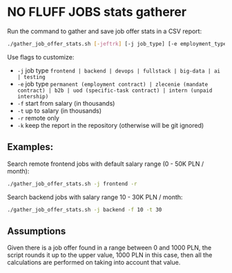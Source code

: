 # NO FLUFF JOBS stats gatherer

Run the command to gather and save job offer stats in a CSV report:
```sh
./gather_job_offer_stats.sh [-jeftrk] [-j job_type] [-e employment_type] [-f from_salary] [-t to_salary] [-r remote] [-k keep]
```

Use flags to customize:
- `-j` job type `frontend | backend | devops | fullstack | big-data | ai | testing`
- `-e` job type `permanent (employment contract) | zlecenie (mandate contract) | b2b | uod (specific-task contract) | intern (unpaid intership)`
- `-f` start from salary (in thousands)
- `-t` up to salary (in thousands)
- `-r` remote only
- `-k` keep the report in the repository (otherwise will be git ignored)

## Examples:

Search remote frontend jobs with default salary range (0 - 50K PLN / month):
```sh
./gather_job_offer_stats.sh -j frontend -r
```

Search backend jobs with salary range 10 - 30K PLN / month:
```sh
./gather_job_offer_stats.sh -j backend -f 10 -t 30
```

## Assumptions

Given there is a job offer found in a range between 0 and 1000 PLN, the script rounds it up to the upper value,
1000 PLN in this case, then all the calculations are performed on taking into account that value.
